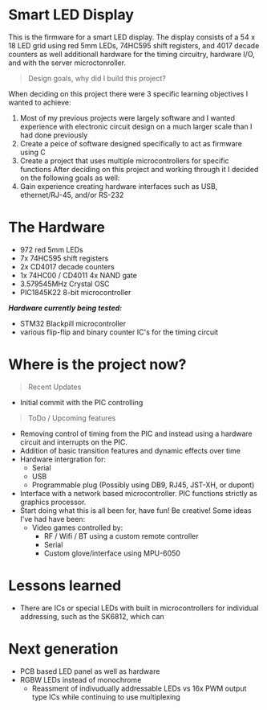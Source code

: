 # Smart LED Display
This is the firmware for a smart LED display. The display consists of a 54 x 18 LED grid using red 5mm LEDs, 74HC595 shift registers, and 4017 decade counters as well additionall hardware for the timing circuitry, hardware I/O, and with the server microctonroller.

> Design goals, why did I build this project?
 
When deciding on this project there were 3 specific learning objectives I wanted to achieve:
1) Most of my previous projects were largely software and I wanted experience with electronic circuit design on a much larger scale than I had done previously
2) Create a peice of software designed specifically to act as firmware using C
3) Create a project that uses multiple microcontrollers for specific functions
After deciding on this project and working through it I decided on the following goals as well:
1) Gain experience creating hardware interfaces such as USB, ethernet/RJ-45, and/or RS-232

# The Hardware
- 972 red 5mm LEDs
- 7x 74HC595 shift registers
- 2x CD4017 decade counters
- 1x 74HC00 / CD4011 4x NAND gate
- 3.579545MHz Crystal OSC
- PIC1845K22 8-bit microcontroller

***Hardware currently being tested:***
- STM32 Blackpill microcontroller
- various flip-flip and binary counter IC's for the timing circuit

# Where is the project now?

> Recent Updates
- Initial commit with the PIC controlling 

> ToDo / Upcoming features
- Removing control of timing from the PIC and instead using a hardware circuit and interrupts on the PIC.
- Addition of basic transition features and dynamic effects over time
- Hardware intergration for:
  - Serial
  - USB
  - Programmable plug (Possibly using DB9, RJ45, JST-XH, or dupont)
- Interface with a network based microcontroller. PIC functions strictly as graphics processor.
- Start doing what this is all been for, have fun! Be creative! Some ideas I've had have been:
  - Video games controlled by:
    - RF / Wifi / BT using a custom remote controller
    - Serial
    - Custom glove/interface using MPU-6050

# Lessons learned
- There are ICs or special LEDs with built in microcontrollers for individual addressing, such as the SK6812, which can

# Next generation
- PCB based LED panel as well as hardware
- RGBW LEDs instead of monochrome
  - Reassment of indivudually addressable LEDs vs 16x PWM output type ICs while continuing to use multiplexing
